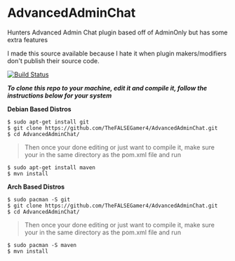 # AdvancedAdminChat
Hunters Advanced Admin Chat plugin based off of AdminOnly but has some extra features

I made this source available because I hate it when plugin makers/modifiers don't publish their source code. 

[![Build Status](http://img.shields.io/travis/badges/badgerbadgerbadger.svg?style=flat-square)](https://github.com/TheFALSEGamer4/AdvancedAdminChat)

***To clone this repo to your machine, edit it and compile it, follow the instructions below for your system***


**Debian Based Distros**

```shell
$ sudo apt-get install git
$ git clone https://github.com/TheFALSEGamer4/AdvancedAdminChat.git
$ cd AdvancedAdminChat/
```
> Then once your done editing or just want to compile it, make sure your in the same directory as the pom.xml file and run
```shell
$ sudo apt-get install maven
$ mvn install
```

**Arch Based Distros**

```shell
$ sudo pacman -S git
$ git clone https://github.com/TheFALSEGamer4/AdvancedAdminChat.git
$ cd AdvancedAdminChat/
```
> Then once your done editing or just want to compile it, make sure your in the same directory as the pom.xml file and run
```shell
$ sudo pacman -S maven
$ mvn install
```
